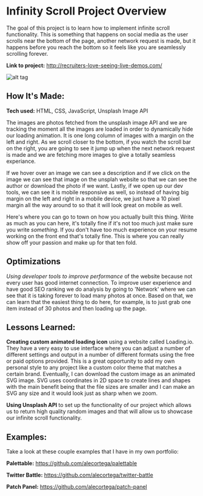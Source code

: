 # Infinity Scroll Project Overview
The goal of this project is to learn how to implement infinite scroll functionality. This is something that happens on social media as the user scrolls near the bottom of the page, another network request is made, but it happens before you reach the bottom so it feels like you are seamlessly scrolling forever. 

**Link to project:** http://recruiters-love-seeing-live-demos.com/

![alt tag](http://placecorgi.com/1200/650)

## How It's Made:

**Tech used:** HTML, CSS, JavaScript, Unsplash Image API

The images are photos fetched from the unsplash image API and we are tracking the moment all the images are loaded in order to dynamically hide our loading animation. It is one long column of images with a margin on the left and right. As we scroll closer to the bottom, if you watch the scroll bar on the right, you are going to see it jump up when the next network request is made and we are fetching more images to give a totally seamless experiance. 

If we hover over an image we can see a description and if we click on the image we can see that image on the unsplah website so that we can see the author or download the photo if we want. Lastly, if we open up our dev tools, we can see it is mobile responsive as well, so instead of having big margin on the left and right in a mobile device, we just have a 10 pixel margin all the way around to so that it will look great on mobile as well. 

Here's where you can go to town on how you actually built this thing. Write as much as you can here, it's totally fine if it's not too much just make sure you write *something*. If you don't have too much experience on your resume working on the front end that's totally fine. This is where you can really show off your passion and make up for that ten fold.

## Optimizations

*Using developer tools to improve performance* of the website because not every user has good internet connection. To improve user experience and have good SEO ranking we do analysis by going to 'Network' where we can see that it is taking forever to load many photos at once. Based on that, we can learn that the easiest thing to do here, for example, is to just grab one item instead of 30 photos and then loading up the page.


## Lessons Learned:

**Creating custom animated loading icon** using a website called Loading.io. They have a very easy to use interface where you can adjust a number of different settings and output in a number of different formats using the free or paid options provided. This is a great opportunity to add my own personal style to any project like a custom color theme that matches a certain brand. Eventually, I can download the custom image as an animated SVG image. SVG uses coordinates in 2D space to create lines and shapes with the main benefit being that the file sizes are smaller and I can make an SVG any size and it would look just as sharp when we zoom.


**Using Unsplash API** to set up the functionality of our project which allows us to return high quality random images and that will allow us to showcase our infinite scroll functionality.

## Examples:
Take a look at these couple examples that I have in my own portfolio:

**Palettable:** https://github.com/alecortega/palettable

**Twitter Battle:** https://github.com/alecortega/twitter-battle

**Patch Panel:** https://github.com/alecortega/patch-panel



